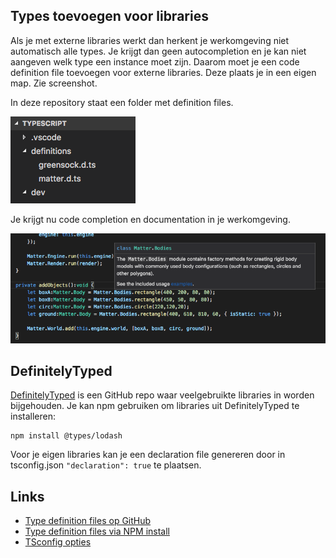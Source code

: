 ## Types toevoegen voor libraries

Als je met externe libraries werkt dan herkent je werkomgeving niet automatisch alle types. Je krijgt dan geen autocompletion en je kan niet aangeven welk type een instance moet zijn. Daarom moet je een code definition file toevoegen voor externe libraries. Deze plaats je in een eigen map. Zie screenshot.

In deze repository staat een folder met definition files.

![bestanden](../docs/images/def1.png "Bestanden")

Je krijgt nu code completion en documentation in je werkomgeving.

![completion](../docs/images/def2.png "Completion")

## DefinitelyTyped

[DefinitelyTyped](https://github.com/DefinitelyTyped/DefinitelyTyped) is een GitHub repo waar veelgebruikte libraries in worden bijgehouden. Je kan npm gebruiken om libraries uit DefinitelyTyped te installeren:
```
npm install @types/lodash
```

Voor je eigen libraries kan je een declaration file genereren door in tsconfig.json `"declaration": true` te plaatsen.

## Links

- [Type definition files op GitHub](https://github.com/DefinitelyTyped/DefinitelyTyped)
- [Type definition files via NPM install](https://www.npmjs.com/~types)
- [TSconfig opties](https://www.typescriptlang.org/docs/handbook/compiler-options.html)
